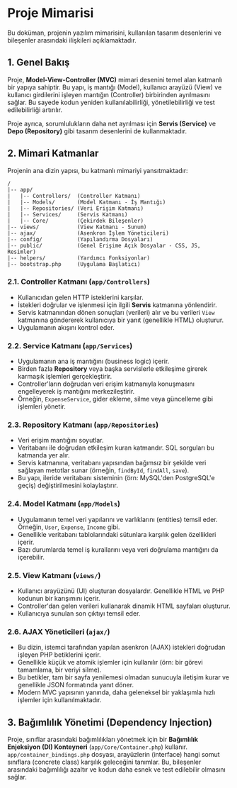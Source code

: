 # Proje Mimarisi

Bu doküman, projenin yazılım mimarisini, kullanılan tasarım desenlerini ve bileşenler arasındaki ilişkileri açıklamaktadır.

## 1. Genel Bakış

Proje, **Model-View-Controller (MVC)** mimari desenini temel alan katmanlı bir yapıya sahiptir. Bu yapı, iş mantığı (Model), kullanıcı arayüzü (View) ve kullanıcı girdilerini işleyen mantığın (Controller) birbirinden ayrılmasını sağlar. Bu sayede kodun yeniden kullanılabilirliği, yönetilebilirliği ve test edilebilirliği artırılır.

Proje ayrıca, sorumlulukların daha net ayrılması için **Servis (Service)** ve **Depo (Repository)** gibi tasarım desenlerini de kullanmaktadır.

## 2. Mimari Katmanlar

Projenin ana dizin yapısı, bu katmanlı mimariyi yansıtmaktadır:

```
/
|-- app/
|   |-- Controllers/  (Controller Katmanı)
|   |-- Models/       (Model Katmanı - İş Mantığı)
|   |-- Repositories/ (Veri Erişim Katmanı)
|   |-- Services/     (Servis Katmanı)
|   |-- Core/         (Çekirdek Bileşenler)
|-- views/            (View Katmanı - Sunum)
|-- ajax/             (Asenkron İşlem Yöneticileri)
|-- config/           (Yapılandırma Dosyaları)
|-- public/           (Genel Erişime Açık Dosyalar - CSS, JS, Resimler)
|-- helpers/          (Yardımcı Fonksiyonlar)
|-- bootstrap.php     (Uygulama Başlatıcı)
```

### 2.1. Controller Katmanı (`app/Controllers`)

-   Kullanıcıdan gelen HTTP isteklerini karşılar.
-   İstekleri doğrular ve işlenmesi için ilgili **Servis** katmanına yönlendirir.
-   Servis katmanından dönen sonuçları (verileri) alır ve bu verileri `View` katmanına göndererek kullanıcıya bir yanıt (genellikle HTML) oluşturur.
-   Uygulamanın akışını kontrol eder.

### 2.2. Service Katmanı (`app/Services`)

-   Uygulamanın ana iş mantığını (business logic) içerir.
-   Birden fazla **Repository** veya başka servislerle etkileşime girerek karmaşık işlemleri gerçekleştirir.
-   Controller'ların doğrudan veri erişim katmanıyla konuşmasını engelleyerek iş mantığını merkezileştirir.
-   Örneğin, `ExpenseService`, gider ekleme, silme veya güncelleme gibi işlemleri yönetir.

### 2.3. Repository Katmanı (`app/Repositories`)

-   Veri erişim mantığını soyutlar.
-   Veritabanı ile doğrudan etkileşim kuran katmandır. SQL sorguları bu katmanda yer alır.
-   Servis katmanına, veritabanı yapısından bağımsız bir şekilde veri sağlayan metotlar sunar (örneğin, `findById`, `findAll`, `save`).
-   Bu yapı, ileride veritabanı sisteminin (örn: MySQL'den PostgreSQL'e geçiş) değiştirilmesini kolaylaştırır.

### 2.4. Model Katmanı (`app/Models`)

-   Uygulamanın temel veri yapılarını ve varlıklarını (entities) temsil eder. Örneğin, `User`, `Expense`, `Income` gibi.
-   Genellikle veritabanı tablolarındaki sütunlara karşılık gelen özellikleri içerir.
-   Bazı durumlarda temel iş kurallarını veya veri doğrulama mantığını da içerebilir.

### 2.5. View Katmanı (`views/`)

-   Kullanıcı arayüzünü (UI) oluşturan dosyalardır. Genellikle HTML ve PHP kodunun bir karışımını içerir.
-   Controller'dan gelen verileri kullanarak dinamik HTML sayfaları oluşturur.
-   Kullanıcıya sunulan son çıktıyı temsil eder.

### 2.6. AJAX Yöneticileri (`ajax/`)

-   Bu dizin, istemci tarafından yapılan asenkron (AJAX) istekleri doğrudan işleyen PHP betiklerini içerir.
-   Genellikle küçük ve atomik işlemler için kullanılır (örn: bir görevi tamamlama, bir veriyi silme).
-   Bu betikler, tam bir sayfa yenilemesi olmadan sunucuyla iletişim kurar ve genellikle JSON formatında yanıt döner.
-   Modern MVC yapısının yanında, daha geleneksel bir yaklaşımla hızlı işlemler için kullanılmaktadır.

## 3. Bağımlılık Yönetimi (Dependency Injection)

Proje, sınıflar arasındaki bağımlılıkları yönetmek için bir **Bağımlılık Enjeksiyon (DI) Konteyneri** (`app/Core/Container.php`) kullanır. `app/container_bindings.php` dosyası, arayüzlerin (interface) hangi somut sınıflara (concrete class) karşılık geleceğini tanımlar. Bu, bileşenler arasındaki bağımlılığı azaltır ve kodun daha esnek ve test edilebilir olmasını sağlar.